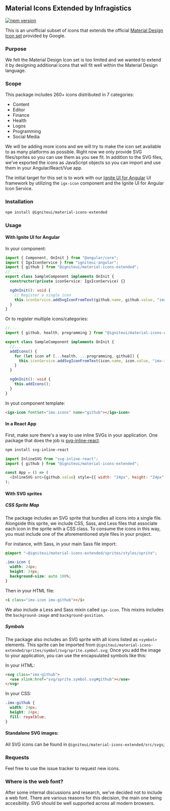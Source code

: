 ## Material Icons Extended by Infragistics  
[![npm version](https://badge.fury.io/js/%40igniteui%2Fmaterial-icons-extended.svg)](https://badge.fury.io/js/%40igniteui%2Fmaterial-icons-extended)

This is an unofficial subset of icons that extends the official [Material Design Icon set](https://github.com/google/material-design-icons) provided by Google.

### Purpose

We felt the Material Design Icon set is too limited and we wanted to extend it by designing additional icons that will fit well within the Material Design language.

### Scope

This package includes 260+ icons distributed in 7 categories:

- Content
- Editor
- Finance
- Health
- Logos
- Programming
- Social Media

We will be adding more icons and we will try to make the icon set available to as many platforms as possible. Right now we only provide SVG files/sprites so you can use them as you see fit. In addition to the SVG files, we've exported the icons as JavaScript objects so you can import and use them in your Angular/React/Vue app.

The initial target for this set is to work with our [Ignite UI for Angular](https://www.infragistics.com/products/ignite-ui-angular) UI framework by utilizing the `igx-icon` component and the Ignite UI for Angular Icon Service.

### Installation

```sh
npm install @igniteui/material-icons-extended
```

### Usage

#### With Ignite UI for Angular

In your component:

```typescript
import { Component, OnInit } from "@angular/core";
import { IgxIconService } from "igniteui-angular";
import { github } from "@igniteui/material-icons-extended";
// ...
export class SampleComponent implements OnInit {
  constructor(private iconService: IgxIconService) {}

  ngOnInit(): void {
    // Register a single icon
    this.iconService.addSvgIconFromText(github.name, github.value, "imx-icons");
  }
}
```

Or to register multiple icons/categories:

```typescript
//...
import { github, health, programming } from "@igniteui/material-icons-extended";

export class SampleComponent implements OnInit {
  //...
  addIcons() {
    for (let icon of [...health, ...programming, github]) {
      this.iconService.addSvgIconFromText(icon.name, icon.value, "imx-icons");
    }
  }

  ngOnInit(): void {
    this.addIcons();
  }
}
```

In yout component template:

```html
<igx-icon fontSet="imx-icons" name="github"></igx-icon>
```

#### In a React App

First, make sure there's a way to use inline SVGs in your application. One package that does the job is [svg-inline-react](https://github.com/sairion/svg-inline-react).

```sh
npm install svg-inline-react
```

```javascript
import InlineSVG from "svg-inline-react";
import { github } from "@igniteui/material-icons-extended";

const App = () => (
  <InlineSVG src={github.value} style={{ width: "24px", height: "24px" }} />
);
```

#### With SVG sprites

##### CSS Sprite Map

The package includes an SVG sprite that bundles all icons into a single file. Alongside this sprite, we include CSS, Sass, and Less files that associate each icon in the sprite with a CSS class. To consume the icons in this way, you must include one of the aforementioned style files in your project.

For instance, with Sass, in your main Sass file import:

```scss
@import "~@igniteui/material-icons-extended/sprites/styles/sprite";

.imx-icon {
  width: 24px;
  height: 24px;
  background-size: auto 100%;
}
```

Then in your HTML file:

```html
<i class="imx-icon imx-github"></i>
```

We also include a Less and Sass mixin called `igx-icon`. This mixins includes the `background-image` and `background-position`.

##### Symbols

The package also includes an SVG sprite with all icons listed as `<symbol>` elements. This sprite can be imported from `@igniteui/material-icons-extended/sprites/symbol/svg/sprite.symbol.svg`;
Once you add the image to your application, you can use the encapsulated symbols like this:

In your HTML:

```html
<svg class="imx-github">
  <use xlink:href="svg/sprite.symbol.svg#github"></use>
</svg>
```

In your CSS:

```css
.imx-github {
  width: 24px;
  height: 24px;
  fill: royalblue;
}
```

#### Standalone SVG images:

All SVG icons can be found in `@igniteui/material-icons-extended/src/svgs`;

### Requests

Feel free to use the issue tracker to request new icons.

### Where is the web font?

After some internal discussions and research, we've decided not to include a web font.
There are various reasons for this decision, the main one being accesibility. SVG should be well supported across all modern browsers.
